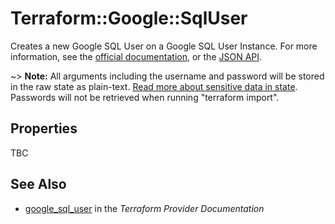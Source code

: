 # Terraform::Google::SqlUser

Creates a new Google SQL User on a Google SQL User Instance. For more information, see the [official documentation](https://cloud.google.com/sql/), or the [JSON API](https://cloud.google.com/sql/docs/admin-api/v1beta4/users).

~> **Note:** All arguments including the username and password will be stored in the raw state as plain-text.
[Read more about sensitive data in state](/docs/state/sensitive-data.html). Passwords will not be retrieved when running
"terraform import".

## Properties

TBC

## See Also

* [google_sql_user](https://www.terraform.io/docs/providers/google/r/sql_user.html) in the _Terraform Provider Documentation_